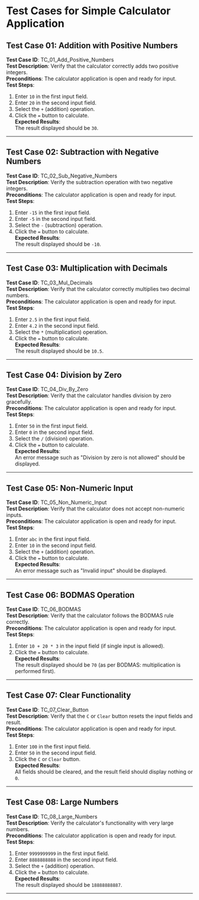 # Test Cases for Simple Calculator Application

## Test Case 01: Addition with Positive Numbers
**Test Case ID**: TC_01_Add_Positive_Numbers  
**Test Description**: Verify that the calculator correctly adds two positive integers.  
**Preconditions**: The calculator application is open and ready for input.  
**Test Steps**:  
1. Enter `10` in the first input field.  
2. Enter `20` in the second input field.  
3. Select the `+` (addition) operation.  
4. Click the `=` button to calculate.  
**Expected Results**:  
The result displayed should be `30`.  

---

## Test Case 02: Subtraction with Negative Numbers
**Test Case ID**: TC_02_Sub_Negative_Numbers  
**Test Description**: Verify the subtraction operation with two negative integers.  
**Preconditions**: The calculator application is open and ready for input.  
**Test Steps**:  
1. Enter `-15` in the first input field.  
2. Enter `-5` in the second input field.  
3. Select the `-` (subtraction) operation.  
4. Click the `=` button to calculate.  
**Expected Results**:  
The result displayed should be `-10`.  

---

## Test Case 03: Multiplication with Decimals
**Test Case ID**: TC_03_Mul_Decimals  
**Test Description**: Verify that the calculator correctly multiplies two decimal numbers.  
**Preconditions**: The calculator application is open and ready for input.  
**Test Steps**:  
1. Enter `2.5` in the first input field.  
2. Enter `4.2` in the second input field.  
3. Select the `*` (multiplication) operation.  
4. Click the `=` button to calculate.  
**Expected Results**:  
The result displayed should be `10.5`.  

---

## Test Case 04: Division by Zero
**Test Case ID**: TC_04_Div_By_Zero  
**Test Description**: Verify that the calculator handles division by zero gracefully.  
**Preconditions**: The calculator application is open and ready for input.  
**Test Steps**:  
1. Enter `50` in the first input field.  
2. Enter `0` in the second input field.  
3. Select the `/` (division) operation.  
4. Click the `=` button to calculate.  
**Expected Results**:  
An error message such as "Division by zero is not allowed" should be displayed.  

---

## Test Case 05: Non-Numeric Input
**Test Case ID**: TC_05_Non_Numeric_Input  
**Test Description**: Verify that the calculator does not accept non-numeric inputs.  
**Preconditions**: The calculator application is open and ready for input.  
**Test Steps**:  
1. Enter `abc` in the first input field.  
2. Enter `10` in the second input field.  
3. Select the `+` (addition) operation.  
4. Click the `=` button to calculate.  
**Expected Results**:  
An error message such as "Invalid input" should be displayed.

---

## Test Case 06: BODMAS Operation
**Test Case ID**: TC_06_BODMAS  
**Test Description**: Verify that the calculator follows the BODMAS rule correctly.  
**Preconditions**: The calculator application is open and ready for input.  
**Test Steps**:  
1. Enter `10 + 20 * 3` in the input field (if single input is allowed).  
2. Click the `=` button to calculate.  
**Expected Results**:  
The result displayed should be `70` (as per BODMAS: multiplication is performed first).  

---

## Test Case 07: Clear Functionality
**Test Case ID**: TC_07_Clear_Button  
**Test Description**: Verify that the `C` or `Clear` button resets the input fields and result.  
**Preconditions**: The calculator application is open and ready for input.  
**Test Steps**:  
1. Enter `100` in the first input field.  
2. Enter `50` in the second input field.  
3. Click the `C` or `Clear` button.  
**Expected Results**:  
All fields should be cleared, and the result field should display nothing or `0`.

---

## Test Case 08: Large Numbers
**Test Case ID**: TC_08_Large_Numbers  
**Test Description**: Verify the calculator's functionality with very large numbers.  
**Preconditions**: The calculator application is open and ready for input.  
**Test Steps**:  
1. Enter `9999999999` in the first input field.  
2. Enter `8888888888` in the second input field.  
3. Select the `+` (addition) operation.  
4. Click the `=` button to calculate.  
**Expected Results**:  
The result displayed should be `18888888887`.

---

